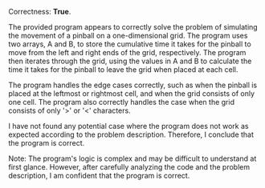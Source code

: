 Correctness: **True**.

The provided program appears to correctly solve the problem of simulating the movement of a pinball on a one-dimensional grid. The program uses two arrays, A and B, to store the cumulative time it takes for the pinball to move from the left and right ends of the grid, respectively. The program then iterates through the grid, using the values in A and B to calculate the time it takes for the pinball to leave the grid when placed at each cell.

The program handles the edge cases correctly, such as when the pinball is placed at the leftmost or rightmost cell, and when the grid consists of only one cell. The program also correctly handles the case when the grid consists of only '>' or '<' characters.

I have not found any potential case where the program does not work as expected according to the problem description. Therefore, I conclude that the program is correct.

Note: The program's logic is complex and may be difficult to understand at first glance. However, after carefully analyzing the code and the problem description, I am confident that the program is correct.